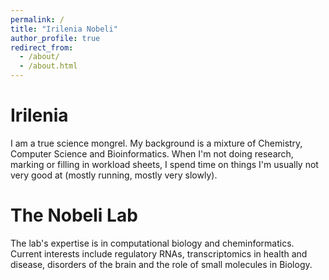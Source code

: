 ```yaml
---
permalink: /
title: "Irilenia Nobeli"
author_profile: true
redirect_from: 
  - /about/
  - /about.html
---
```



Irilenia
========
I am a true science mongrel. My background is a mixture of Chemistry, Computer Science and Bioinformatics. When I'm not doing research, marking or filling in workload sheets, I spend time on things I'm usually not very good at (mostly running, mostly very slowly). 


The Nobeli Lab
==============
The lab's expertise is in computational biology and cheminformatics. Current interests include regulatory RNAs, transcriptomics in health and disease, disorders of the brain and the role of small molecules in Biology.




